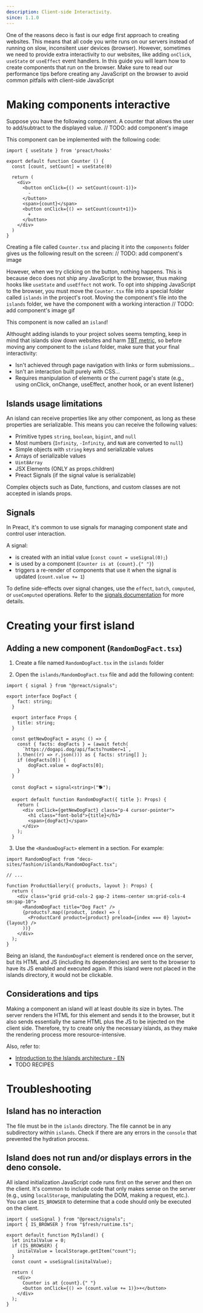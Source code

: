 ```yaml
---
description: Client-side Interactivity.
since: 1.1.0
---
```


One of the reasons deco is fast is our edge first approach to creating websites. This means that all code you write runs on our servers instead of running on slow, inconsitent user devices (browser). However, sometimes we need to provide extra interactivity to our websites, like adding `onClick`, `useState` or `useEffect` event handlers. 
In this guide you will learn how to create components that run on the browser. Make sure to read our performance tips before creating any JavaScript on the browser to avoid common pitfails with client-side JavaScript

# Making components interactive
Suppose you have the following component. A counter that allows the user to add/subtract to the displayed value. 
// TODO: add component's image

This component can be implemented with the following code:
```tsx
import { useState } from 'preact/hooks'

export default function Counter () {
  const [count, setCount] = useState(0)

  return (
    <div>
      <button onClick={() => setCount(count-1)}>
        -
      </button>
      <span>{count}</span>
      <button onClick={() => setCount(count+1)}>
        +
      </button>
    </div>
  )
}
```

Creating a file called `Counter.tsx` and placing it into the `components` folder gives us the following result on the screen:
// TODO: add component's image

However, when we try clicking on the button, nothing happens. This is because deco does not ship any JavaScript to the browser, thus making hooks like `useState` and `useEffect` not work. To opt into shipping JavaScript to the browser, you must move the `Counter.tsx` file into a special folder called `islands` in the project's root. Moving the component's file into the `islands` folder, we have the component with a working interaction
// TODO: add component's image gif

This component is now called an `island`!

Althought adding islands to your project solves seems tempting, keep in mind that islands slow down websites and harm [TBT metric](https://web.dev/tbt/), so before moving any component to the `island` folder, make sure that your final interactivity:

- Isn't achieved through page navigation with links or form submissions...
- Isn't an interaction built purely with CSS...
- Requires manipulation of elements or the current page's state
(e.g., using onClick, onChange, useEffect, another hook, or an event listener)


## Islands usage limitations

An island can receive properties like any other component, as long as these properties are serializable. This means you can receive the following values:

- Primitive types `string`, `boolean`, `bigint`, and `null`
- Most numbers (`Infinity`, `-Infinity`, and `NaN` are converted to `null`)
- Simple objects with `string` keys and serializable values
- Arrays of serializable values
- `Uint8Array`
- JSX Elements (ONLY as props.children)
- Preact Signals (if the signal value is serializable)

Complex objects such as Date, functions, and custom classes are not accepted in islands props.

## Signals

In Preact, it's common to use signals for managing component state and control user interaction.

A signal:

- is created with an initial value (`const count = useSignal(0);`)
- is used by a component (`Counter is at {count}.{" "}`)
- triggers a re-render of components that use it when the signal is updated (`count.value += 1`)

To define side-effects over signal changes, use the `effect`, `batch`, `computed`, or `useComputed` operations. Refer to the [signals documentation](https://preactjs.com/guide/v10/signals/) for more details.

# Creating your first island

## Adding a new component (`RandomDogFact.tsx`)

1. Create a file named `RandomDogFact.tsx` in the `islands` folder

2. Open the `islands/RandomDogFact.tsx` file and add the following content:

```tsx
import { signal } from "@preact/signals";

export interface DogFact {
    fact: string;
  }
  
  export interface Props {
    title: string;
  }
  
  const getNewDogFact = async () => {
    const { facts: dogFacts } = (await fetch(
      `https://dogapi.dog/api/facts?number=1`,
    ).then((r) => r.json())) as { facts: string[] };
    if (dogFacts[0]) {
        dogFact.value = dogFacts[0];
    }
  }
  
  const dogFact = signal<string>("🐕");

  export default function RandomDogFact({ title }: Props) {
    return (
      <div onClick={getNewDogFact} class="p-4 cursor-pointer">
        <h1 class="font-bold">{title}</h1>
        <span>{dogFact}</span>
      </div>
    );
  }
```

3. Use the `<RandomDogFact>` element in a section. For example:

```tsx
import RandomDogFact from "deco-sites/fashion/islands/RandomDogFact.tsx";

// ...

function ProductGallery({ products, layout }: Props) {
  return (
    <div class="grid grid-cols-2 gap-2 items-center sm:grid-cols-4 sm:gap-10">
      <RandomDogFact title="Dog Fact" />
      {products?.map((product, index) => (
        <ProductCard product={product} preload={index === 0} layout={layout} />
      ))}
    </div>
  );
}
```

Being an island, the `RandomDogFact` element is rendered once on the server, but its HTML and JS (including its dependencies) are sent to the browser to have its JS enabled and executed again. If this island were not placed in the islands directory, it would not be clickable.

## Considerations and tips

Making a component an island will at least double its size in bytes. The server renders the HTML for this element and sends it to the browser, but it also sends essentially the same HTML plus the JS to be injected on the client side. Therefore, try to create only the necessary islands, as they make the rendering process more resource-intensive.

Also, refer to:

- [Introduction to the Islands architecture - EN](https://deno.com/blog/intro-to-islands)
- TODO RECIPES

# Troubleshooting

## Island has no interaction

The file must be in the `islands` directory. The file cannot be in any subdirectory within `islands`. Check if there are any errors in the `console` that prevented the hydration process.

## Island does not run and/or displays errors in the deno console.

All island initialization JavaScript code runs first on the server and then on the client. It's common to include code that only makes sense on the server (e.g., using `localStorage`, manipulating the DOM, making a request, etc.). You can use `IS_BROWSER` to determine that a code should only be executed on the client.

```tsx
import { useSignal } from "@preact/signals";
import { IS_BROWSER } from "$fresh/runtime.ts";

export default function MyIsland() {
  let initalValue = 0;
  if (IS_BROWSER) {
    initalValue = localStorage.getItem("count");
  }
  const count = useSignal(initalValue);

  return (
    <div>
      Counter is at {count}.{" "}
      <button onClick={() => (count.value += 1)}>+</button>
    </div>
  );
}
```
